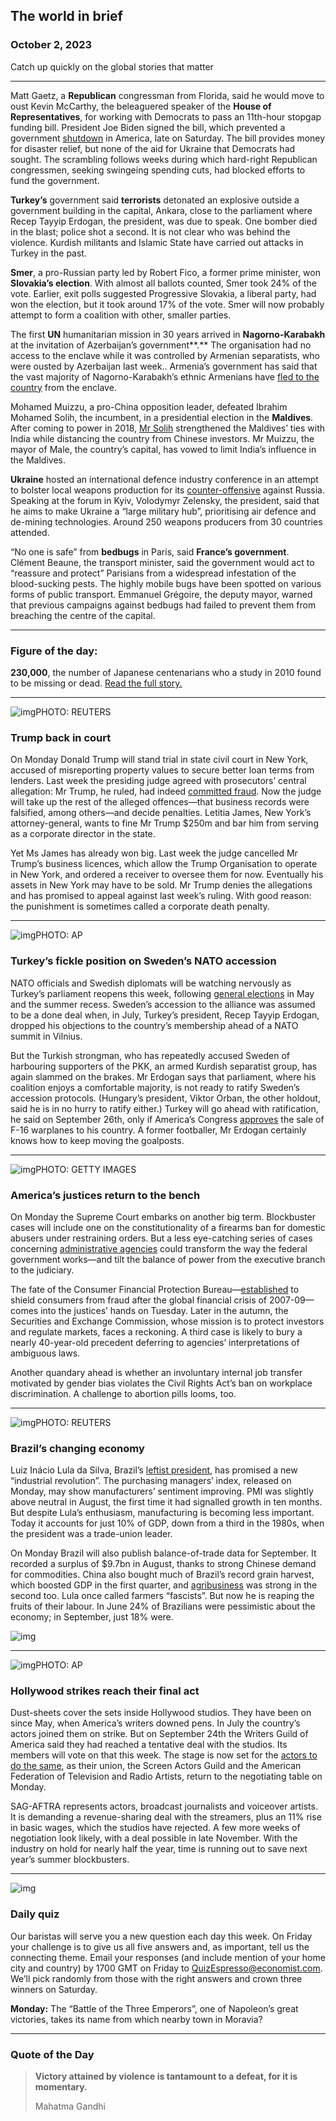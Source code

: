 ## The world in brief

### October 2, 2023

Catch up quickly on the global stories that matter



------



Matt Gaetz, a **Republican** congressman from Florida, said he would move to oust Kevin McCarthy, the beleaguered speaker of the **House of Representatives**, for working with Democrats to pass an 11th-hour stopgap funding bill. President Joe Biden signed the bill, which prevented a government [shutdown](https://web.archive.org/web/20231001145118/https://www.economist.com/united-states/2023/09/28/americas-next-government-shutdown-could-be-the-strangest-yet) in America, late on Saturday. The bill provides money for disaster relief, but none of the aid for Ukraine that Democrats had sought. The scrambling follows weeks during which hard-right Republican congressmen, seeking swingeing spending cuts, had blocked efforts to fund the government.

**Turkey’s** government said **terrorists** detonated an explosive outside a government building in the capital, Ankara, close to the parliament where Recep Tayyip Erdogan, the president, was due to speak. One bomber died in the blast; police shot a second. It is not clear who was behind the violence. Kurdish militants and Islamic State have carried out attacks in Turkey in the past.

**Smer**, a pro-Russian party led by Robert Fico, a former prime minister, won **Slovakia’s election**. With almost all ballots counted, Smer took 24% of the vote. Earlier, exit polls suggested Progressive Slovakia, a liberal party, had won the election, but it took around 17% of the vote. Smer will now probably attempt to form a coalition with other, smaller parties.

The first **UN** humanitarian mission in 30 years arrived in **Nagorno-Karabakh** at the invitation of Azerbaijan’s government**.** The organisation had no access to the enclave while it was controlled by Armenian separatists, who were ousted by Azerbaijan last week.. Armenia’s government has said that the vast majority of Nagorno-Karabakh’s ethnic Armenians have [fled to the country](https://web.archive.org/web/20231001145118/https://www.economist.com/leaders/2023/09/28/a-humanitarian-disaster-is-under-way-in-nagorno-karabakh) from the enclave.

Mohamed Muizzu, a pro-China opposition leader, defeated Ibrahim Mohamed Solih, the incumbent, in a presidential election in the **Maldives**. After coming to power in 2018, [Mr Solih](https://web.archive.org/web/20231001145118/https://www.economist.com/asia/2018/09/24/an-election-upset-in-the-maldives) strengthened the Maldives’ ties with India while distancing the country from Chinese investors. Mr Muizzu, the mayor of Male, the country’s capital, has vowed to limit India’s influence in the Maldives.

**Ukraine** hosted an international defence industry conference in an attempt to bolster local weapons production for its [counter-offensive](https://web.archive.org/web/20231001145118/https://www.economist.com/weeklyedition/2023-09-23) against Russia. Speaking at the forum in Kyiv, Volodymyr Zelensky, the president, said that he aims to make Ukraine a “large military hub”, prioritising air defence and de-mining technologies. Around 250 weapons producers from 30 countries attended.

“No one is safe” from **bedbugs** in Paris, said **France’s government**. Clément Beaune, the transport minister, said the government would act to “reassure and protect” Parisians from a widespread infestation of the blood-sucking pests. The highly mobile bugs have been spotted on various forms of public transport. Emmanuel Grégoire, the deputy mayor, warned that previous campaigns against bedbugs had failed to prevent them from breaching the centre of the capital.



------



### Figure of the day: 

**230,000**, the number of Japanese centenarians who a study in 2010 found to be missing or dead. [Read the full story.](https://www.economist.com/graphic-detail/2023/09/28/places-claiming-to-be-centenarian-hotspots-may-just-have-bad-data)



------



![img](https://niceboy.online/insight/public/Espresso/PHOTOS/20230930_dap364.jpg)PHOTO: REUTERS

### Trump back in court

On Monday Donald Trump will stand trial in state civil court in New York, accused of misreporting property values to secure better loan terms from lenders. Last week the presiding judge agreed with prosecutors’ central allegation: Mr Trump, he ruled, had indeed [committed fraud](https://www.economist.com/united-states/2023/09/27/donald-trump-is-found-liable-for-fraud-in-his-real-estate-dealings). Now the judge will take up the rest of the alleged offences—that business records were falsified, among others—and decide penalties. Letitia James, New York’s attorney-general, wants to fine Mr Trump $250m and bar him from serving as a corporate director in the state.

Yet Ms James has already won big. Last week the judge cancelled Mr Trump’s business licences, which allow the Trump Organisation to operate in New York, and ordered a receiver to oversee them for now. Eventually his assets in New York may have to be sold. Mr Trump denies the allegations and has promised to appeal against last week’s ruling. With good reason: the punishment is sometimes called a corporate death penalty.



------



![img](https://niceboy.online/insight/public/Espresso/PHOTOS/TurkeyNATO.jpg)PHOTO: AP

### Turkey’s fickle position on Sweden’s NATO accession

NATO officials and Swedish diplomats will be watching nervously as Turkey’s parliament reopens this week, following [general elections](https://www.economist.com/europe/2023/05/28/recep-tayyip-erdogan-is-re-elected-as-turkeys-president) in May and the summer recess. Sweden’s accession to the alliance was assumed to be a done deal when, in July, Turkey’s president, Recep Tayyip Erdogan, dropped his objections to the country’s membership ahead of a NATO summit in Vilnius.

But the Turkish strongman, who has repeatedly accused Sweden of harbouring supporters of the PKK, an armed Kurdish separatist group, has again slammed on the brakes. Mr Erdogan says that parliament, where his coalition enjoys a comfortable majority, is not ready to ratify Sweden’s accession protocols. (Hungary’s president, Viktor Orban, the other holdout, said he is in no hurry to ratify either.) Turkey will go ahead with ratification, he said on September 26th, only if America’s Congress [approves](https://www.economist.com/europe/2023/08/08/president-erdogan-wants-to-make-nice-with-the-west-on-his-terms) the sale of F-16 warplanes to his country. A former footballer, Mr Erdogan certainly knows how to keep moving the goalposts.



------



![img](https://niceboy.online/insight/public/Espresso/PHOTOS/20230930_dap363.jpg)PHOTO: GETTY IMAGES

### America’s justices return to the bench

On Monday the Supreme Court embarks on another big term. Blockbuster cases will include one on the constitutionality of a firearms ban for domestic abusers under restraining orders. But a less eye-catching series of cases concerning [administrative agencies](https://www.economist.com/united-states/2023/09/28/the-new-supreme-court-term-takes-aim-at-the-administrative-state) could transform the way the federal government works—and tilt the balance of power from the executive branch to the judiciary.

The fate of the Consumer Financial Protection Bureau—[established](https://www.economist.com/united-states/2017/11/30/the-cfpb-born-in-controversy-becomes-a-farce) to shield consumers from fraud after the global financial crisis of 2007-09—comes into the justices’ hands on Tuesday. Later in the autumn, the Securities and Exchange Commission, whose mission is to protect investors and regulate markets, faces a reckoning. A third case is likely to bury a nearly 40-year-old precedent deferring to agencies’ interpretations of ambiguous laws.

Another quandary ahead is whether an involuntary internal job transfer motivated by gender bias violates the Civil Rights Act’s ban on workplace discrimination. A challenge to abortion pills looms, too.



------



![img](https://niceboy.online/insight/public/Espresso/PHOTOS/20230930_dap366.jpg)PHOTO: REUTERS

### Brazil’s changing economy

Luiz Inácio Lula da Silva, Brazil’s [leftist president](https://www.economist.com/the-americas/2022/09/19/how-left-wing-on-economics-is-luiz-inacio-lula-da-silva), has promised a new “industrial revolution”. The purchasing managers’ index, released on Monday, may show manufacturers’ sentiment improving. PMI was slightly above neutral in August, the first time it had signalled growth in ten months. But despite Lula’s enthusiasm, manufacturing is becoming less important. Today it accounts for just 10% of GDP, down from a third in the 1980s, when the president was a trade-union leader.

On Monday Brazil will also publish balance-of-trade data for September. It recorded a surplus of $9.7bn in August, thanks to strong Chinese demand for commodities. China also bought much of Brazil’s record grain harvest, which boosted GDP in the first quarter, and [agribusiness](https://www.economist.com/the-americas/2023/09/21/brazils-hinterland-now-resembles-texas) was strong in the second too. Lula once called farmers “fascists”. But now he is reaping the fruits of their labour. In June 24% of Brazilians were pessimistic about the economy; in September, just 18% were.

![img](https://niceboy.online/insight/public/Espresso/PHOTOS/20231007_DAC959.jpg)



------



![img](https://niceboy.online/insight/public/Espresso/PHOTOS/Hollywoodstrike.jpg)PHOTO: AP

### Hollywood strikes reach their final act

Dust-sheets cover the sets inside Hollywood studios. They have been on since May, when America’s writers downed pens. In July the country’s actors joined them on strike. But on September 24th the Writers Guild of America said they had reached a tentative deal with the studios. Its members will vote on that this week. The stage is now set for the [actors to do the same](https://www.economist.com/business/2023/09/25/hollywoods-strike-enters-its-final-act-as-writers-reach-a-deal), as their union, the Screen Actors Guild and the American Federation of Television and Radio Artists, return to the negotiating table on Monday.

SAG-AFTRA represents actors, broadcast journalists and voiceover artists. It is demanding a revenue-sharing deal with the streamers, plus an 11% rise in basic wages, which the studios have rejected. A few more weeks of negotiation look likely, with a deal possible in late November. With the industry on hold for nearly half the year, time is running out to save next year’s summer blockbusters.



------



![img](https://niceboy.online/insight/public/Espresso/PHOTOS/QuizNEW_175.jpeg)

### Daily quiz

Our baristas will serve you a new question each day this week. On Friday your challenge is to give us all five answers and, as important, tell us the connecting theme. Email your responses (and include mention of your home city and country) by 1700 GMT on Friday to [QuizEspresso@economist.com](https://mail.google.com/mail/?view=cm&fs=1&tf=1&to=QuizEspresso@economist.com). We’ll pick randomly from those with the right answers and crown three winners on Saturday.

**Monday:** The “Battle of the Three Emperors”, one of Napoleon’s great victories, takes its name from which nearby town in Moravia?



------



### Quote of the Day

> **Victory attained by violence is tantamount to a defeat, for it is momentary.**
>
> Mahatma Gandhi



